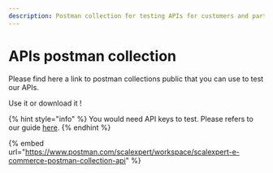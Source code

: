 ```yaml
---
description: Postman collection for testing APIs for customers and partners
---
```


# APIs postman collection

Please find here a link to postman collections public that you can use to test our APIs.

Use it or download it !

{% hint style="info" %}
You would need API keys to test.  Please refers to our guide [here](../../../ready-to-start/dev-portal/api-key.md).
{% endhint %}

{% embed url="https://www.postman.com/scalexpert/workspace/scalexpert-e-commerce-postman-collection-api" %}
